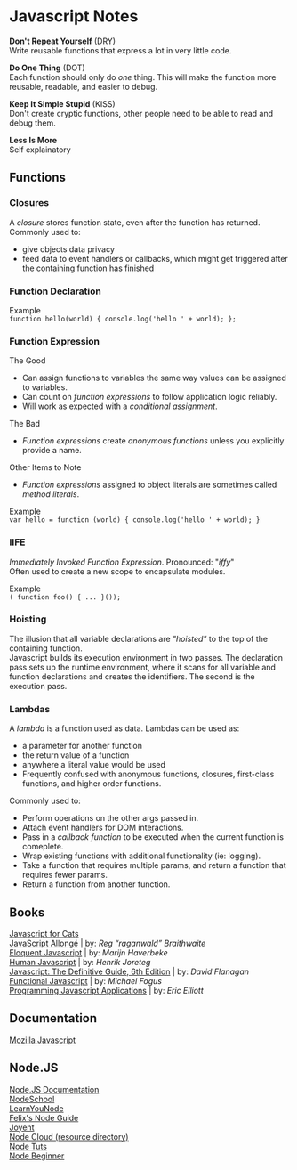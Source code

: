 # Javascript Notes  

**Don't Repeat Yourself** (DRY)  
Write reusable functions that express a lot in very little code.  

**Do One Thing** (DOT)  
Each function should only do *one* thing. This will make the function more reusable, readable, and easier to debug.  

**Keep It Simple Stupid** (KISS)  
Don't create cryptic functions, other people need to be able to read and debug them.  

**Less Is More**  
Self explainatory  

  
## Functions  

### Closures  
A _closure_ stores function state, even after the function has returned.  
Commonly used to:  
* give objects data privacy
* feed data to event handlers or callbacks, which might get triggered after the containing function has finished  

### Function Declaration  

Example  
`function hello(world) { console.log('hello ' + world); }; `  


### Function Expression    

The Good  
* Can assign functions to variables the same way values can be assigned to variables.
* Can count on _function expressions_ to follow application logic reliably.
* Will work as expected with a _conditional assignment_.  

The Bad  
* _Function expressions_ create _anonymous functions_ unless you explicitly provide a name.  

Other Items to Note  
* _Function expressions_ assigned to object literals are sometimes called _method literals_.  

Example  
` var hello = function (world) { console.log('hello ' + world); }  `  


### IIFE  
_Immediately Invoked Function Expression_. Pronounced: "_iffy_"  
Often used to create a new scope to encapsulate modules.

Example  
`( function foo() { ... }());`  


### Hoisting  
The illusion that all variable declarations are _"hoisted"_ to the top of the containing function.  
Javascript builds its execution environment in two passes. The declaration pass sets up the runtime environment, where it scans for all variable and function declarations and creates the identifiers. The second is the execution pass.  


### Lambdas  
A _lambda_ is a function used as data. Lambdas can be used as:  
* a parameter for another function  
* the return value of a function  
* anywhere a literal value would be used  
* Frequently confused with anonymous functions, closures, first-class functions, and higher order functions.  

Commonly used to:   
* Perform operations on the other args passed in.
* Attach event handlers for DOM interactions. 
* Pass in a _callback function_ to be executed when the current function is comeplete.
* Wrap existing functions with additional functionality (ie: logging).
* Take a function that requires multiple params, and return a function that requires fewer params.
* Return a function from another function. 


## Books  
[Javascript for Cats](http://jsforcats.com/)  
[JavaScript Allongé](https://leanpub.com/javascriptallongesix/read) | by: _Reg “raganwald” Braithwaite_   
[Eloquent Javascript](http://eloquentjavascript.net/) | by: _Marijn Haverbeke_  
[Human Javascript](http://read.humanjavascript.com/) | by: _Henrik Joreteg_  
[Javascript: The Definitive Guide, 6th Edition](http://shop.oreilly.com/product/9780596805531.do) | by: _David Flanagan_  
[Functional Javascript](http://shop.oreilly.com/product/0636920028857.do) | by: _Michael Fogus_  
[Programming Javascript Applications](http://chimera.labs.oreilly.com/books/1234000000262/index.html) | by: _Eric Elliott_  



## Documentation  
[Mozilla Javascript](https://developer.mozilla.org/en-US/docs/Web/JavaScript)  


## Node.JS  
[Node.JS Documentation](https://nodejs.org/documentation/)  
[NodeSchool](http://nodeschool.io/)  
[LearnYouNode](https://github.com/rvagg/learnyounode)  
[Felix's Node Guide](http://nodeguide.com/)  
[Joyent](https://www.joyent.com/developers/node)  
[Node Cloud (resource directory)](http://www.nodecloud.org/)  
[Node Tuts](http://nodetuts.com/)  
[Node Beginner](http://www.nodebeginner.org/)  
